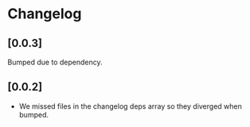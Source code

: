 # Changelog

## [0.0.3]

Bumped due to dependency.

## [0.0.2]

-   We missed files in the changelog deps array so they diverged when bumped.
